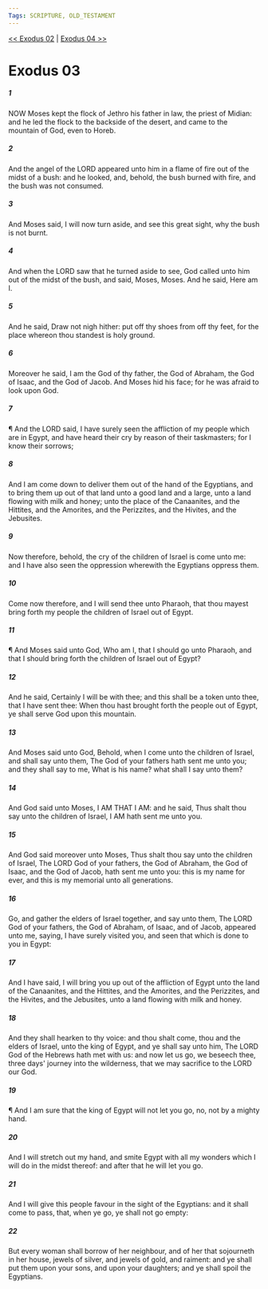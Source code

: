 ```yaml
---
Tags: SCRIPTURE, OLD_TESTAMENT
---
```


[<< Exodus 02](OLD_TESTAMENT/02_Exodus/Exodus_02.md) | [Exodus 04 >>](OLD_TESTAMENT/02_Exodus/Exodus_04.md)

# Exodus 03

##### 1
 NOW Moses kept the flock of Jethro his father in law, the priest of Midian: and he led the flock to the backside of the desert, and came to the mountain of God, even to Horeb.
##### 2
 And the angel of the LORD appeared unto him in a flame of fire out of the midst of a bush: and he looked, and, behold, the bush burned with fire, and the bush was not consumed.
##### 3
 And Moses said, I will now turn aside, and see this great sight, why the bush is not burnt.
##### 4
 And when the LORD saw that he turned aside to see, God called unto him out of the midst of the bush, and said, Moses, Moses.  And he said, Here am I.
##### 5
 And he said, Draw not nigh hither: put off thy shoes from off thy feet, for the place whereon thou standest is holy ground.
##### 6
 Moreover he said, I am the God of thy father, the God of Abraham, the God of Isaac, and the God of Jacob.  And Moses hid his face; for he was afraid to look upon God.
##### 7
 ¶ And the LORD said, I have surely seen the affliction of my people which are in Egypt, and have heard their cry by reason of their taskmasters; for I know their sorrows;
##### 8
 And I am come down to deliver them out of the hand of the Egyptians, and to bring them up out of that land unto a good land and a large, unto a land flowing with milk and honey; unto the place of the Canaanites, and the Hittites, and the Amorites, and the Perizzites, and the Hivites, and the Jebusites.
##### 9
 Now therefore, behold, the cry of the children of Israel is come unto me: and I have also seen the oppression wherewith the Egyptians oppress them.
##### 10
 Come now therefore, and I will send thee unto Pharaoh, that thou mayest bring forth my people the children of Israel out of Egypt.
##### 11
 ¶ And Moses said unto God, Who am I, that I should go unto Pharaoh, and that I should bring forth the children of Israel out of Egypt?
##### 12
 And he said, Certainly I will be with thee; and this shall be a token unto thee, that I have sent thee: When thou hast brought forth the people out of Egypt, ye shall serve God upon this mountain.
##### 13
 And Moses said unto God, Behold, when I come unto the children of Israel, and shall say unto them, The God of your fathers hath sent me unto you; and they shall say to me, What is his name?  what shall I say unto them?
##### 14
 And God said unto Moses, I AM THAT I AM: and he said, Thus shalt thou say unto the children of Israel, I AM hath sent me unto you.
##### 15
 And God said moreover unto Moses, Thus shalt thou say unto the children of Israel, The LORD God of your fathers, the God of Abraham, the God of Isaac, and the God of Jacob, hath sent me unto you: this is my name for ever, and this is my memorial unto all generations.
##### 16
 Go, and gather the elders of Israel together, and say unto them, The LORD God of your fathers, the God of Abraham, of Isaac, and of Jacob, appeared unto me, saying, I have surely visited you, and seen that which is done to you in Egypt:
##### 17
 And I have said, I will bring you up out of the affliction of Egypt unto the land of the Canaanites, and the Hittites, and the Amorites, and the Perizzites, and the Hivites, and the Jebusites, unto a land flowing with milk and honey.
##### 18
 And they shall hearken to thy voice: and thou shalt come, thou and the elders of Israel, unto the king of Egypt, and ye shall say unto him, The LORD God of the Hebrews hath met with us: and now let us go, we beseech thee, three days' journey into the wilderness, that we may sacrifice to the LORD our God.
##### 19
 ¶ And I am sure that the king of Egypt will not let you go, no, not by a mighty hand.
##### 20
 And I will stretch out my hand, and smite Egypt with all my wonders which I will do in the midst thereof: and after that he will let you go.
##### 21
 And I will give this people favour in the sight of the Egyptians: and it shall come to pass, that, when ye go, ye shall not go empty:
##### 22
 But every woman shall borrow of her neighbour, and of her that sojourneth in her house, jewels of silver, and jewels of gold, and raiment: and ye shall put them upon your sons, and upon your daughters; and ye shall spoil the Egyptians.
